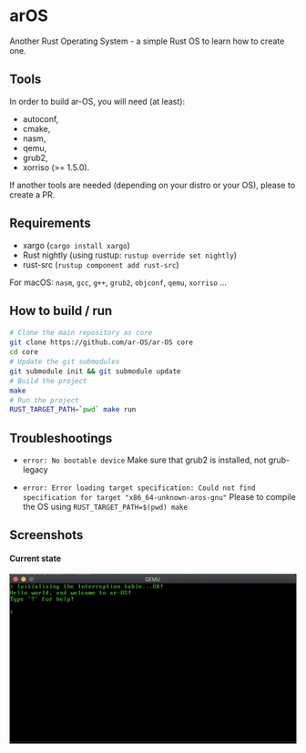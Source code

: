 # arOS
Another Rust Operating System - a simple Rust OS to learn how to create one.

## Tools

In order to build ar-OS, you will need (at least):
* autoconf,
* cmake,
* nasm,
* qemu,
* grub2,
* xorriso (>= 1.5.0).

If another tools are needed (depending on your distro or your OS), please to
create a PR.

## Requirements

* xargo (`cargo install xargo`)
* Rust nightly (using rustup: `rustup override set nightly`)
* rust-src (`rustup component add rust-src`)

For macOS: `nasm`, `gcc`, `g++`, `grub2`, `objconf`, `qemu`, `xorriso` ...

## How to build / run

```bash
# Clone the main repository as core
git clone https://github.com/ar-OS/ar-OS core
cd core
# Update the git submodules
git submodule init && git submodule update
# Build the project
make
# Run the project
RUST_TARGET_PATH=`pwd` make run
```

## Troubleshootings

* `error: No bootable device`
  Make sure that grub2 is installed, not grub-legacy

* `error: Error loading target specification: Could not find specification for
target "x86_64-unknown-aros-gnu"`
  Please to compile the OS using `RUST_TARGET_PATH=$(pwd) make`

## Screenshots

#### Current state

![state 3][state_3]

[state_3]: img/current_state_3.png
